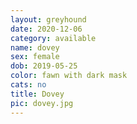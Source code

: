 ```yaml
---
layout: greyhound
date: 2020-12-06
category: available
name: dovey
sex: female
dob: 2019-05-25
color: fawn with dark mask
cats: no
title: Dovey
pic: dovey.jpg
---
```



